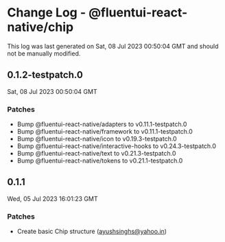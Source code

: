# Change Log - @fluentui-react-native/chip

This log was last generated on Sat, 08 Jul 2023 00:50:04 GMT and should not be manually modified.

<!-- Start content -->

## 0.1.2-testpatch.0

Sat, 08 Jul 2023 00:50:04 GMT

### Patches

- Bump @fluentui-react-native/adapters to v0.11.1-testpatch.0
- Bump @fluentui-react-native/framework to v0.11.1-testpatch.0
- Bump @fluentui-react-native/icon to v0.19.3-testpatch.0
- Bump @fluentui-react-native/interactive-hooks to v0.24.3-testpatch.0
- Bump @fluentui-react-native/text to v0.21.3-testpatch.0
- Bump @fluentui-react-native/tokens to v0.21.1-testpatch.0

## 0.1.1

Wed, 05 Jul 2023 16:01:23 GMT

### Patches

- Create basic Chip structure (ayushsinghs@yahoo.in)
